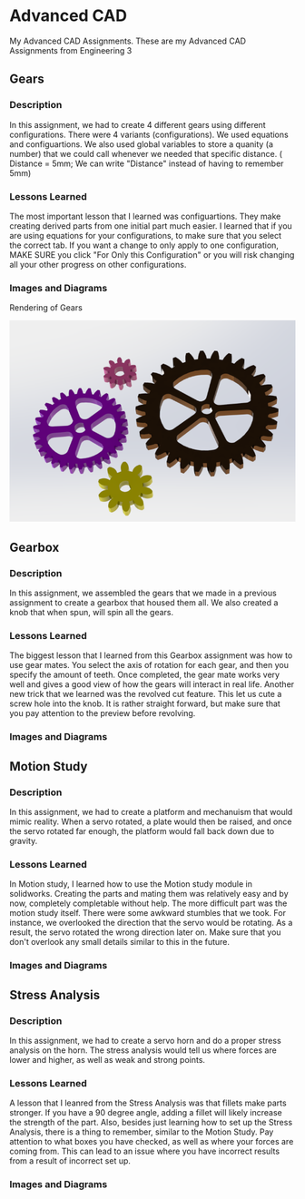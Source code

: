 # Advanced CAD
   My Advanced CAD Assignments.
   These are my Advanced CAD Assignments from Engineering 3
 
 
 
 
 
 
 
 
 
 ## Gears
 
 ### Description
In this assignment, we had to create 4 different gears using different configurations. There were 4 variants (configurations). We used equations and configuartions. We also used global variables to store a quanity (a number) that we could call whenever we needed that specific distance. ( Distance = 5mm;  We can write "Distance" instead of having to remember 5mm)
 
 ### Lessons Learned
The most important lesson that I learned was configuartions. They make creating derived parts from one initial part much easier. I learned that if you are using equations for your configurations, to make sure that you select the correct tab. If you want a change to only apply to one configuration, MAKE SURE you click "For Only this Configuration" or you will risk changing all your other progress on other configurations. 
  
 ### Images and Diagrams
 Rendering of Gears
 
 
 <img src="media1/GearsProof.PNG" width="512">
 
 
 
 
 
 
 
 
  ## Gearbox
 
 ### Description
In this assignment, we assembled the gears that we made in a previous assignment to create a gearbox that housed them all. We also created a knob that when spun, will spin all the gears.
 
 ### Lessons Learned
The biggest lesson that I learned from this Gearbox assignment was how to use gear mates. You select the axis of rotation for each gear, and then you specify the amount of teeth. Once completed, the gear mate works very well and gives a good view of how the gears will interact in real life. Another new trick that we learned was the revolved cut feature. This let us cute a screw hole into the knob. It is rather straight forward, but make sure that you pay attention to the preview before revolving. 
  
 ### Images and Diagrams










 ## Motion Study
 
 ### Description
In this assignment, we had to create a platform and mechanuism that would mimic reality. When a servo rotated, a plate would then be raised, and once the servo rotated far enough, the platform would fall back down due to gravity. 

 
 ### Lessons Learned
 In Motion study, I learned how to use the Motion study module in solidworks. Creating the parts and mating them was relatively easy and by now, completely completable without help. The more difficult part was the motion study itself. There were some awkward stumbles that we took. For instance, we overlooked the direction that the servo would be rotating. As a result, the servo rotated the wrong direction later on. Make sure that you don't overlook any small details similar to this in the future.

  
 ### Images and Diagrams





 ## Stress Analysis
 
 ### Description
In this assignment, we had to create a servo horn and do a proper stress analysis on the horn. The stress analysis would tell us where forces are lower and higher, as well as weak and strong points.
 
 ### Lessons Learned
 
 A lesson that I leanred from the Stress Analysis was that fillets make parts stronger. If you have a 90 degree angle, adding a fillet will likely increase the strength of the part. Also, besides just learning how to set up the Stress Analysis, there is a thing to remember, similar to the Motion Study. Pay attention to what boxes you have checked, as well as where your forces are coming from. This can lead to an issue where you have incorrect results from a result of incorrect set up. 

 ### Images and Diagrams






   
